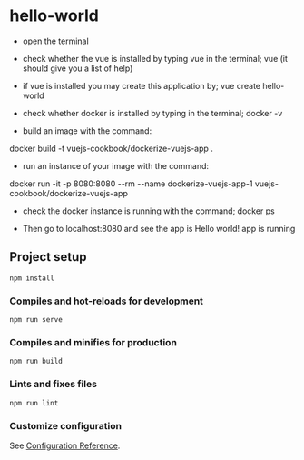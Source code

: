 # hello-world

- open the terminal

- check whether the vue is installed by typing vue in the terminal; vue 
(it should give you a list of help)

- if vue is installed you may create this application by; vue create hello-world

- check whether docker is installed by typing in the terminal; docker -v

- build an image with the command:

docker build -t vuejs-cookbook/dockerize-vuejs-app .

- run an instance of your image with the command:

docker run -it -p 8080:8080 --rm --name dockerize-vuejs-app-1 vuejs-cookbook/dockerize-vuejs-app

- check the docker instance is running with the command; docker ps

- Then go to localhost:8080 and see the app is Hello world! app is running


## Project setup
```
npm install
```

### Compiles and hot-reloads for development
```
npm run serve
```

### Compiles and minifies for production
```
npm run build
```

### Lints and fixes files
```
npm run lint
```

### Customize configuration
See [Configuration Reference](https://cli.vuejs.org/config/).
